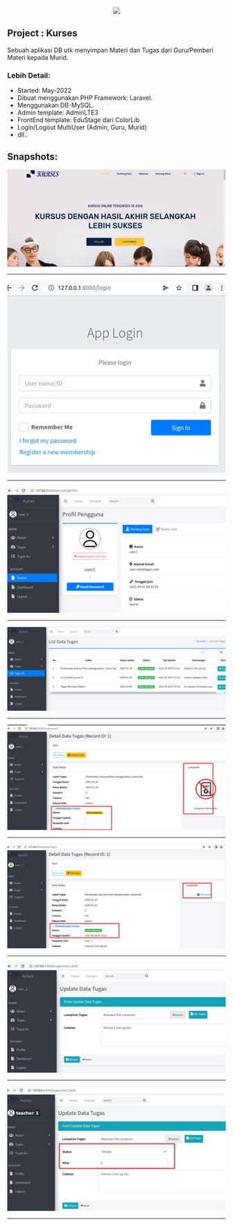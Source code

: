 <p align="center"><a href="https://laravel.com" target="_blank"><img src="https://raw.githubusercontent.com/laravel/art/master/logo-lockup/5%20SVG/2%20CMYK/1%20Full%20Color/laravel-logolockup-cmyk-red.svg" width="400"></a></p>

## Project : Kurses

Sebuah aplikasi DB utk menyimpan Materi dan Tugas dari Guru/Pemberi Materi kepada Murid.
### Lebih Detail:
- Started: May-2022
- Dibuat menggunakan PHP Framework: Laravel.
- Menggunakan DB-MySQL.
- Admin template: AdminLTE3
- FrontEnd template: EduStage dari ColorLib
- Login/Logout MultiUser (Admin, Guru, Murid)
- dll..

## Snapshots:
![Frontpage](public/images/1-frontpage.png)
<hr>

!["Login page"](public/images/2-login.png)
<hr>

![User Profile](public/images/3-profile-login.png)
<hr>

![Murid--List Tugas](public/images/4-list-tugas-murid.png)
<hr>

![Murid--List Tugas 2](public/images/5-detail-tugas-murid-2.png)
<hr>

![Murid--Detail Tugas](public/images/5-detail-tugas-murid.png)
<hr>

![Murid--Update/Kerjain Tugas](public/images/6-update-tugas-murid.png)
<hr>

![Guru--Koreksi Tugas Murid](public/images/7-update-tugas-guru.png)
<hr>
